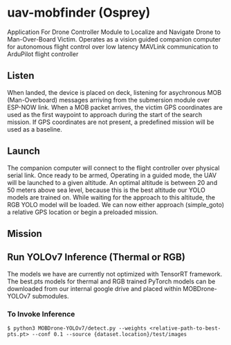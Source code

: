 # uav-mobfinder (Osprey)
Application For Drone Controller Module to Localize and Navigate Drone to Man-Over-Board Victim. Operates as a vision guided companion computer for autonomous flight control over low latency MAVLink communication to ArduPilot flight controller

## Listen
When landed, the device is placed on deck, listening for asychronous MOB (Man-Overboard) messages arriving from the submersion module over ESP-NOW link. When a MOB packet arrives, the victim GPS coordinates are used as the first waypoint to approach during the start of the search mission. If GPS coordinates are not present, a predefined mission will be used as a baseline.

## Launch
The companion computer will connect to the flight controller over physical serial link. Once ready to be armed, Operating in a guided mode, the UAV will be launched to a given altitude. An optimal altitude is between 20 and 50 meters above sea level, because this is the best altitude our YOLO models are trained on. While waiting for the approach to this altitude, the RGB YOLO model will be loaded. We can now either approach (simple_goto) a relative GPS location or begin a preloaded mission.

## Mission



## Run YOLOv7 Inference (Thermal or RGB)
The models we have are currently not optimized with TensorRT framework. The best.pts models for thermal and RGB trained PyTorch models can be downloaded from our internal google drive and placed within MOBDrone-YOLOv7 submodules.

### To Invoke Inference
```
$ python3 MOBDrone-YOLOv7/detect.py --weights <relative-path-to-best-pts.pt> --conf 0.1 --source {dataset.location}/test/images
```